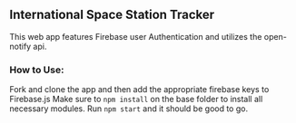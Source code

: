 ## International Space Station Tracker

This web app features Firebase user Authentication and utilizes the open-notify api.

### How to Use:
Fork and clone the app and then add the appropriate firebase keys to Firebase.js
Make sure to ```npm install``` on the base folder to install all necessary modules.
Run ```npm start``` and it should be good to go.
